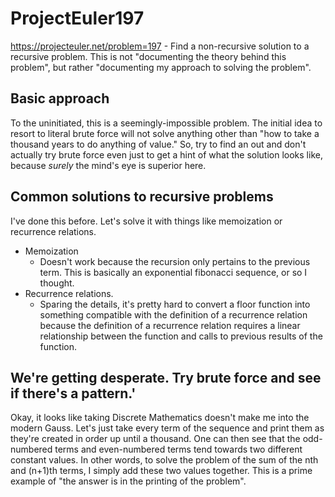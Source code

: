 # ProjectEuler197
https://projecteuler.net/problem=197 - Find a non-recursive solution to a recursive problem. This is not "documenting the theory behind this problem", but rather "documenting my approach to solving the problem".

## Basic approach
To the uninitiated, this is a seemingly-impossible problem. The initial idea to resort to literal brute force will not solve anything other than "how to take a thousand years to do anything of value." So, try to find an out and don't actually try brute force even just to get a hint of what the solution looks like, because _surely_ the mind's eye is superior here.

## Common solutions to recursive problems
I've done this before. Let's solve it with things like memoization or recurrence relations.
* Memoization
  * Doesn't work because the recursion only pertains to the previous term. This is basically an exponential fibonacci sequence, or so I thought.
* Recurrence relations.
  * Sparing the details, it's pretty hard to convert a floor function into something compatible with the definition of a recurrence relation because the definition of a recurrence relation requires a linear relationship between the function and calls to previous results of the function.

## We're getting desperate. Try brute force and see if there's a pattern.'
Okay, it looks like taking Discrete Mathematics doesn't make me into the modern Gauss. Let's just take every term of the sequence and print them as they're created in order up until a thousand. One can then see that the odd-numbered terms and even-numbered terms tend towards two different constant values. In other words, to solve the problem of the sum of the nth and (n+1)th terms, I simply add these two values together. This is a prime example of "the answer is in the printing of the problem".
